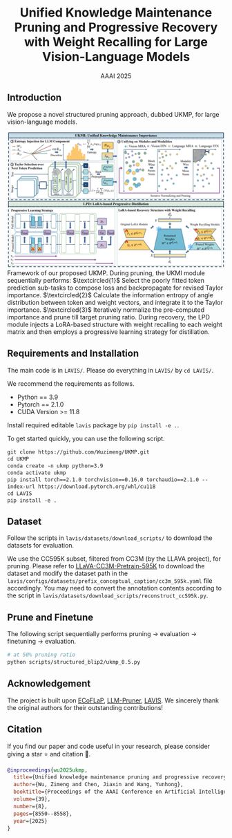 <div align="center">

# Unified Knowledge Maintenance Pruning and Progressive Recovery with Weight Recalling for Large Vision-Language Models

AAAI 2025

</div>

## Introduction

We propose a novel structured pruning approach, dubbed UKMP, for large vision-language models.

![](assets/framework.png)
Framework of our proposed UKMP. During pruning, the UKMI module sequentially performs: $\textcircled{1}$ Select the poorly fitted token prediction sub-tasks to compose loss and backpropagate for revised Taylor importance. 
$\textcircled{2}$ Calculate the information entropy of angle distribution between token and weight vectors, and integrate it to the Taylor importance.
$\textcircled{3}$ Iteratively normalize the pre-computed importance and prune till target pruning ratio.
During recovery, the LPD module injects a LoRA-based structure with weight recalling to each weight matrix and then employs a progressive learning strategy for distillation.

## Requirements and Installation

The main code is in `LAVIS/`. Please do everything in `LAVIS/` by `cd LAVIS/`.

We recommend the requirements as follows.

- Python == 3.9
- Pytorch == 2.1.0
- CUDA Version >= 11.8

Install required editable `lavis` package by `pip install -e .`.

To get started quickly, you can use the following script.

```
git clone https://github.com/Wuzimeng/UKMP.git
cd UKMP
conda create -n ukmp python=3.9
conda activate ukmp
pip install torch==2.1.0 torchvision==0.16.0 torchaudio==2.1.0 --index-url https://download.pytorch.org/whl/cu118
cd LAVIS
pip install -e .
```

## Dataset

Follow the scripts in `lavis/datasets/download_scripts/` to download the datasets for evaluation.

We use the CC595K subset, filtered from CC3M (by the LLAVA project), for pruning. 
Please refer to <a href="https://huggingface.co/datasets/liuhaotian/LLaVA-CC3M-Pretrain-595K">LLaVA-CC3M-Pretrain-595K</a> to download the dataset and modify the dataset path in the `lavis/configs/datasets/prefix_conceptual_caption/cc3m_595k.yaml` file accordingly.
You may need to convert the annotation contents according to the script in `lavis/datasets/download_scripts/reconstruct_cc595k.py`.

## Prune and Finetune

The following script sequentially performs pruning → evaluation → finetuning → evaluation.

```bash
# at 50% pruning ratio
python scripts/structured_blip2/ukmp_0.5.py
```

## Acknowledgement

The project is built upon <a href="https://github.com/ylsung/ECoFLaP">ECoFLaP</a>, <a href="https://github.com/horseee/LLM-Pruner">LLM-Pruner</a>, <a href="https://github.com/salesforce/LAVIS">LAVIS</a>. We sincerely thank the original authors for their outstanding contributions!

## Citation

If you find our paper and code useful in your research, please consider giving a star ⭐ and citation 📝.

```bibtex
@inproceedings{wu2025ukmp,
  title={Unified knowledge maintenance pruning and progressive recovery with weight recalling for large vision-language models},
  author={Wu, Zimeng and Chen, Jiaxin and Wang, Yunhong},
  booktitle={Proceedings of the AAAI Conference on Artificial Intelligence},
  volume={39},
  number={8},
  pages={8550--8558},
  year={2025}
}
```